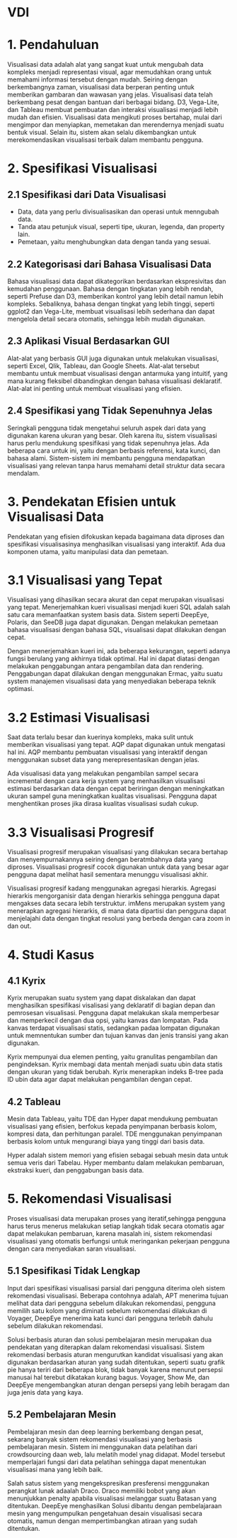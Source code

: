 # VDI
# 1.	Pendahuluan
Visualisasi data adalah alat yang sangat kuat untuk mengubah data kompleks menjadi representasi visual, agar memudahkan orang untuk memahami informasi tersebut dengan mudah. Seiring dengan berkembangnya zaman, visualisasi data berperan penting untuk memberikan gambaran dan wawasan yang jelas. Visualisasi data telah berkembang pesat dengan bantuan dari berbagai bidang. D3, Vega-Lite, dan Tableau membuat pembuatan dan interaksi visualisasi menjadi lebih mudah dan efisien. Visualisasi data mengikuti proses bertahap, mulai dari mengimpor dan menyiapkan, memetakan dan merendernya menjadi suatu bentuk visual. Selain itu, sistem akan selalu dikembangkan untuk merekomendasikan visualisasi terbaik dalam membantu pengguna.

# 2.	Spesifikasi Visualisasi
## 2.1	Spesifikasi dari Data Visualisasi
- Data, data yang perlu divisualisasikan dan operasi untuk menngubah data.
- Tanda atau petunjuk visual, seperti tipe, ukuran, legenda, dan property lain.
- Pemetaan, yaitu menghubungkan data dengan tanda yang sesuai.

## 2.2	Kategorisasi dari Bahasa Visualisasi Data
Bahasa visualisasi data dapat dikategorikan berdasarkan ekspresivitas dan kemudahan penggunaan. Bahasa dengan tingkatan yang lebih rendah, seperti Prefuse dan D3, memberikan kontrol yang lebih detail namun lebih kompleks. Sebaliknya, bahasa dengan tingkat yang lebih tinggi, seperti ggplot2 dan Vega-Lite, membuat visualisasi lebih sederhana dan dapat mengelola detail secara otomatis, sehingga lebih mudah digunakan.
## 2.3	Aplikasi Visual Berdasarkan GUI
Alat-alat yang berbasis GUI juga digunakan untuk melakukan visualisasi, seperti Excel, Qlik, Tableau, dan Google Sheets. Alat-alat tersebut membantu untuk membuat visualisasi dengan antarmuka yang intuitif, yang mana kurang fleksibel dibandingkan dengan bahasa visualisasi deklaratif. Alat-alat ini penting untuk membuat visualisasi yang efisien.
## 2.4	Spesifikasi yang Tidak Sepenuhnya Jelas
Seringkali pengguna tidak mengetahui seluruh aspek dari data yang digunakan karena ukuran yang besar. Oleh karena itu, sistem visualisasi harus perlu mendukung spesifikasi yang tidak sepenuhnya jelas. Ada beberapa cara untuk ini, yaitu dengan berbasis referensi, kata kunci, dan bahasa alami. Sistem-sistem ini membantu pengguna mendapatkan visualisasi yang relevan tanpa harus memahami detail struktur data secara mendalam.

# 3.	Pendekatan Efisien untuk Visualisasi Data
Pendekatan yang efisien difokuskan kepada bagaimana data diproses dan spesifikasi visualisasinya menghasilkan visualisasi yang interaktif. Ada dua komponen utama, yaitu manipulasi data dan pemetaan.

# 3.1	Visualisasi yang Tepat
Visualisasi yang dihasilkan secara akurat dan cepat merupakan visualisasi yang tepat. Menerjemahkan kueri visualisasi menjadi kueri SQL adalah salah satu cara memanfaatkan system basis data. Sistem seperti DeepEye, Polaris, dan SeeDB juga dapat digunakan. Dengan melakukan pemetaan bahasa visualisasi dengan bahasa SQL, visualisasi dapat dilakukan dengan cepat.

Dengan menerjemahkan kueri ini, ada beberapa kekurangan, seperti adanya fungsi berulang yang akhirnya tidak optimal. Hal ini dapat diatasi dengan melakukan penggabungan antara pengambilan data dan rendering. Penggabungan dapat dilakukan dengan menggunakan Ermac, yaitu suatu system manajemen visualisasi data yang menyediakan beberapa teknik optimasi.
# 3.2	Estimasi Visualisasi
Saat data terlalu besar dan kuerinya kompleks, maka sulit untuk memberikan visualisasi yang tepat. AQP dapat digunakan untuk mengatasi hal ini. AQP membantu pembuatan visualisasi yang interaktif dengan menggunakan subset data yang merepresentasikan dengan jelas.

Ada visualisasi data yang melakukan pengambilan sampel secara incremental dengan cara kerja system yang menhasilkan visualisasi estimasi berdasarkan data dengan cepat beriringan dengan meningkatkan ukuran sampel guna meningkatkan kualitas visualisasi. Pengguna dapat menghentikan proses jika dirasa kualitas visualisasi sudah cukup.
# 3.3	Visualisasi Progresif
Visualisasi progresif merupakan visualisasi yang dilakukan secara bertahap dan menyempurnakannya seiring dengan beratmbahnya data yang diproses. Visualisasi progresif  cocok digunakan untuk data yang besar agar pengguna dapat melihat hasil sementara menunggu visualisasi akhir.

Visualisasi progresif kadang menggunakan agregasi hierarkis. Agregasi hierarkis mengorganisir data dengan hierarkis sehingga pengguna dapat mengakses data secara lebih terstruktur. imMens merupakan system yang menerapkan agregasi hierarkis, di  mana data dipartisi dan pengguna dapat menjelajahi data dengan tingkat resolusi yang berbeda dengan cara zoom in dan out.
# 4.	Studi Kasus
## 4.1	Kyrix
Kyrix merupakan suatu system yang dapat diskalakan dan dapat menghasilkan spesifikasi visalisasi yang deklaratif di bagian depan dan pemrosesan visualisasi. Pengguna dapat melakukan skala memperbesar dan memperkecil dengan dua opsi, yaitu kanvas dan lompatan. Pada kanvas terdapat visualisasi statis, sedangkan padaa lompatan digunakan untuk memnentukan sumber dan tujuan kanvas dan jenis transisi yang akan digunakan.

Kyrix mempunyai dua elemen penting, yaitu granulitas pengambilan dan pengindeksan. Kyrix membagi data mentah menjadi suatu ubin data statis dengan  ukuran yang tidak berubah. Kyrix menerapkan indeks B-tree pada ID ubin data agar dapat melakukan pengambilan dengan cepat.

## 4.2	Tableau
Mesin data Tableau, yaitu TDE dan Hyper dapat mendukung pembuatan visualisasi yang efisien, berfokus kepada penyimpanan berbasis kolom, kompresi data, dan perhitungan paralel. TDE menggunakan penyimpanan berbasis kolom untuk mengurangi biaya yang tinggi dari basis data. 

Hyper adalah sistem memori yang efisien sebagai sebuah mesin data untuk semua veris dari Tabelau. Hyper membantu dalam melakukan pembaruan, ekstraksi kueri, dan penggabungan basis data.

# 5.	Rekomendasi Visualisasi
Proses visualisasi data merupakan proses yang iteratif,sehingga pengguna harus terus menerus melakukan setiap langkah tidak secara otomatis agar dapat melakukan pembaruan, karena masalah ini, sistem rekomendasi visualisasi yang otomatis berfungsi untuk meringankan pekerjaan pengguna dengan cara menyediakan saran visualisasi.

## 5.1	Spesifikasi Tidak Lengkap
Input dari spesifikasi visualisasi parsial dari pengguna diterima oleh sistem rekomendasi visualisasi. Beberapa contohnya adalah, APT menerima tujuan melihat data dari pengguna sebelum dilakukan rekomendasi, pengguna memilih satu kolom yang diminati sebelum rekomendasi dilakukan di Voyager, DeepEye menerima kata kunci dari pengguna terlebih dahulu sebelum dilakukan rekomendasi.

Solusi berbasis aturan dan solusi pembelajaran mesin merupakan dua pendekatan yang diterapkan dalam rekomendasi visualisasi. Sistem rekomendasi berbasis aturan mengurutkan kandidat visualisasi yang akan digunakan berdasarkan aturan yang sudah ditentukan, seperti suatu grafik pie hanya teriri dari beberapa blok, tidak banyak karena menurut persepsi manusai hal terebut dikatakan kurang bagus. Voyager, Show Me, dan DeepEye mengembangkan aturan dengan persepsi yang lebih beragam dan juga jenis data yang kaya.
## 5.2	Pembelajaran Mesin 
Pembelajaran mesin dan deep learning berkembang dengan pesat, sekarang banyak sistem rekomendasi visualisasi yang berbasis pembelajaran mesin. Sistem ini menggunakan data pelatihan dari crowdsourcing daan web, lalu melatih model ynag didapat. Model tersebut memperlajari fungsi dari data pelatihan sehingga dapat menentukan visualisasi mana yang lebih baik.

Salah satus sistem yang mengekspresikan presferensi menggunakan perangkat lunak adaalah Draco. Draco memiliki bobot yang akan menunjukkan penalty apabila visualisasi melanggar suatu Batasan yang ditentukan. DeepEye menghasilkan Solusi dibantu dengan pembelajaraan mesin yang mengumpulkan pengetahuan desain visualisasi secara otomatis, namun dengan mempertimbangkan atiraan yang sudah ditentukan.
	

	


